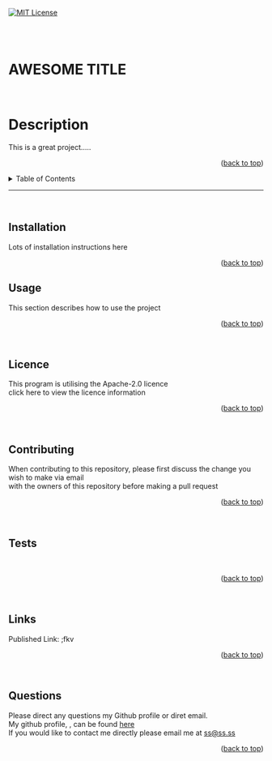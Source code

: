 <div id="top"></div>  

  [![MIT License][license-shield]](#licence)
  
  <br>
  <br>
  
  # AWESOME TITLE
  <br>
  
  # Description  
  This is a great project.....<br>
  <p align="right">(<a href="#top">back to top</a>)</p>
  
  <details>
  <summary>Table of Contents</summary>

  * [Description](#description)
  * [Installation](#installation)
  * [Usage](#usage)
  * [Licence](#licence)
  * [Contributing](#contributing)
  * [Tests](#tests)
  * [Links](#links)
  * [Questions](#questions)
        
  </details>
  
  <hr/>
  <br>
  
  ## Installation  
  Lots of installation instructions here<br>
  <p align="right">(<a href="#top">back to top</a>)</p>
  
  ## Usage
  This section describes how to use the project<br>
  <p align="right">(<a href="#top">back to top</a>)</p><br>
  
  ## Licence
  This program is utilising the Apache-2.0 licence<br>
  click here to view the licence information
  <p align="right">(<a href="#top">back to top</a>)</p><br>
  
  ## Contributing
  When contributing to this repository, please first discuss the change you wish to make via email<br>with the owners of this repository before making a pull request<br>
  <p align="right">(<a href="#top">back to top</a>)</p><br>
  
  ## Tests
  <br>
  <p align="right">(<a href="#top">back to top</a>)</p><br>
  
  ## Links
  Published Link: ;fkv<br>
  <p align="right">(<a href="#top">back to top</a>)</p><br>
  
  ## Questions
  Please direct any questions my Github profile or diret email.<br>
  My github profile, , can be found [here](https://github.com/)<br>
  If you would like to contact me directly please email me at ss@ss.ss<br>
  <p align="right">(<a href="#top">back to top</a>)</p><br>
  
  
  [license-shield]: https://img.shields.io/badge/Licence-Apache--2.0-brightgreen?style=plastic